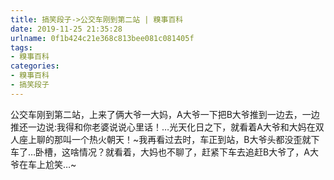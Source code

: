 ```yaml
---
title: 搞笑段子->公交车刚到第二站 | 糗事百科
date: 2019-11-25 21:35:28
urlname: 0f1b424c21e368c813bee081c081405f
tags: 
- 糗事百科
categories:
- 糗事百科
- 搞笑段子
---
```

公交车刚到第二站，上来了俩大爷一大妈，A大爷一下把B大爷推到一边去，一边推还一边说:我得和你老婆说说心里话！…光天化日之下，就看着A大爷和大妈在双人座上聊的那叫一个热火朝天！~我再看过去时，车正到站，B大爷头都没歪就下车了…卧槽，这啥情况？就看着，大妈也不聊了，赶紧下车去追赶B大爷了，A大爷在车上尬笑…~


